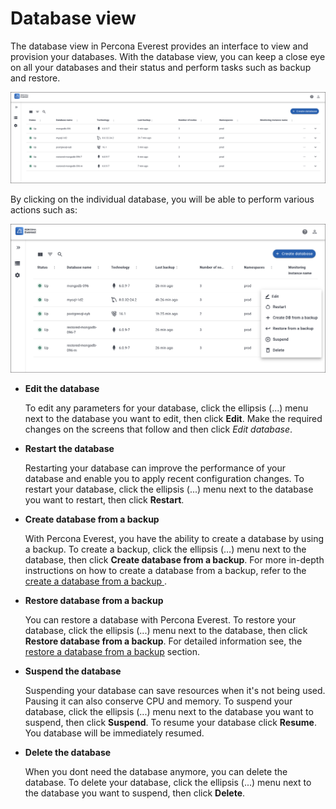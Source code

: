 # Database view

The database view in Percona Everest provides an interface to view and provision your databases. With the database view, you can keep a close eye on all your databases and their status and perform tasks such as backup and restore.


   ![!image](../images/database_view.png)

By clicking on the individual database, you will be able to perform various actions such as:

   ![!image](../images/database_view_actions.png)


- **Edit the database**
    
    To edit any parameters for your database, click the ellipsis (...) menu next to the database you want to edit, then click **Edit**. Make the required changes on the screens that follow and then click *Edit database*.

-  **Restart the database**

    Restarting your database can improve the performance of your database and enable you to apply recent configuration changes. To restart your database, click the ellipsis (...) menu next to the database you want to restart, then click **Restart**. 


- **Create database from a backup**

    With Percona Everest, you have the ability to create a database by using a backup. To create a backup, click the ellipsis (…) menu next to the database, then click **Create database from a backup**. For more in-depth instructions on how to create a database from a backup, refer to the [create a database from a backup ](createBackups/create_new_database.md).

- **Restore database from a backup**

    You can restore a database with Percona Everest. To restore your database, click the ellipsis (...) menu next to the database, then click **Restore database from a backup**. For detailed information see, the [restore a database from a backup](createBackups/RestoreBackup.md) section.


- **Suspend the database**

    Suspending your database can save resources when it's not being used. Pausing it can also conserve CPU and memory. To suspend your database, click the ellipsis (...) menu next to the database you want to suspend, then click **Suspend**. To resume your database click **Resume**. You database will be immediately resumed.

- **Delete the database**

    When you dont need the database anymore, you can delete the database. To delete your database, click the ellipsis (...) menu next to the database you want to suspend, then click **Delete**.









